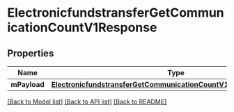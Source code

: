 # ElectronicfundstransferGetCommunicationCountV1Response

## Properties
Name | Type | Description | Notes
------------ | ------------- | ------------- | -------------
**mPayload** | [**ElectronicfundstransferGetCommunicationCountV1ResponseMPayload***](ElectronicfundstransferGetCommunicationCountV1ResponseMPayload.md) |  | 

[[Back to Model list]](../README.md#documentation-for-models) [[Back to API list]](../README.md#documentation-for-api-endpoints) [[Back to README]](../README.md)


